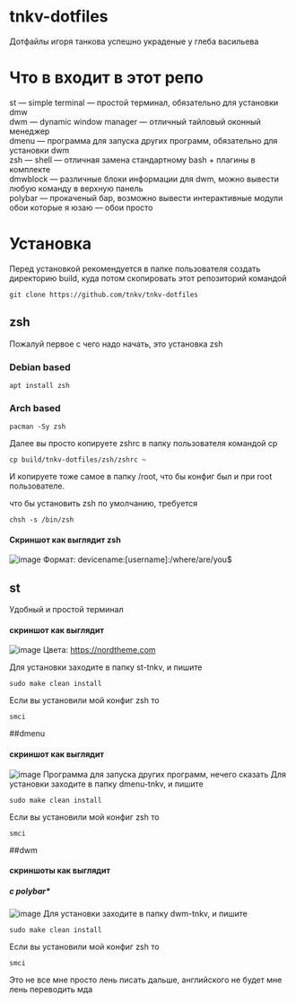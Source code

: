 # tnkv-dotfiles
Дотфайлы игоря танкова успешно украденые у глеба васильева
# Что в входит в этот репо
st — simple terminal — простой терминал, обязательно для установки dmw <br>
dwm — dynamic window manager — отличный тайловый оконный менеджер <br>
dmenu — программа для запуска других программ, обязательно для установки dwm <br>
zsh — shell — отличная замена стандартному bash + плагины в комплекте <br>
dmwblock — различные блоки информации для dwm, можно вывести любую команду в верхную панель <br>
polybar — прокаченый бар, возможно вывести интерактивные модули <br>
обои которые я юзаю — обои просто <br>
# Установка 
Перед установкой рекомендуется в папке пользователя создать директорию build, куда потом скопировать этот репозиторий командой 
```
git clone https://github.com/tnkv/tnkv-dotfiles
```
## zsh
Пожалуй первое с чего надо начать, это установка zsh
### Debian based
```
apt install zsh
```
### Arch based
```
pacman -Sy zsh
```
Далее вы просто копируете zshrc в папку пользователя командой cp
```
cp build/tnkv-dotfiles/zsh/zshrc ~
```
И копируете тоже самое в папку /root, что бы конфиг был и при root пользователе.

что бы установить zsh по умолчанию, требуется
```
chsh -s /bin/zsh
```
#### Скриншот как выглядит zsh
![image](https://user-images.githubusercontent.com/67426242/127010119-6c03f294-1f13-467f-b4ab-8b2f50d7f2ad.png)
Формат: devicename:[username]:/where/are/you$

## st
Удобный и простой терминал
#### скриншот как выглядит
![image](https://user-images.githubusercontent.com/67426242/127010931-24d81bb6-cf0f-4e4f-899b-85ae3e4aaed4.png)
Цвета: https://nordtheme.com

Для установки заходите в папку st-tnkv, и пишите
```
sudo make clean install
```
Если вы установили мой конфиг zsh то
```
smci
```
##dmenu
#### скриншот как выглядит
![image](https://user-images.githubusercontent.com/67426242/127011296-dc780c7e-b54a-45e7-90ac-17c75f6a6ac5.png)
Программа для запуска других программ, нечего сказать
Для установки заходите в папку dmenu-tnkv, и пишите
```
sudo make clean install
```
Если вы установили мой конфиг zsh то
```
smci
```
##dwm
#### скриншоты как выглядит
##### с polybar*
![image](https://user-images.githubusercontent.com/67426242/127011665-356e876f-a5e5-4a98-a1fd-51f6e8d8889e.png)
Для установки заходите в папку dwm-tnkv, и пишите
```
sudo make clean install
```
Если вы установили мой конфиг zsh то
```
smci
```

Это не все мне просто лень писать дальше, английского не будет мне лень переводить мда
